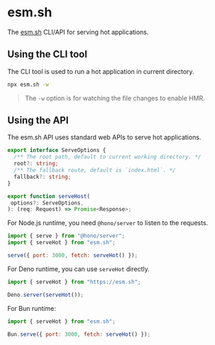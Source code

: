# esm.sh

The [esm.sh](https://esm.sh) CLI/API for serving hot applications.

## Using the CLI tool

The CLI tool is used to run a hot application in current directory.

```bash
npx esm.sh -w
```

> The `-w` option is for watching the file changes to enable HMR.

## Using the API

The esm.sh API uses standard web APIs to serve hot applications.

```ts
export interface ServeOptions {
  /** The root path, default to current working directory. */
  root?: string;
  /** The fallback route, default is `index.html`. */
  fallback?: string;
}

export function serveHost(
 options?: ServeOptions,
): (req: Request) => Promise<Response>;
```

For Node.js runtime, you need `@hono/server` to listen to the requests.

```js
import { serve } from "@hono/server";
import { serveHot } from "esm.sh";

serve({ port: 3000, fetch: serveHot() });
```

For Deno runtime, you can use `serveHot` directly.

```js
import { serveHot } from "https://esm.sh";

Deno.server(serveHot());
```

For Bun runtime:

```js
import { serveHot } from "esm.sh";

Bun.serve({ port: 3000, fetch: serveHot() });
```
